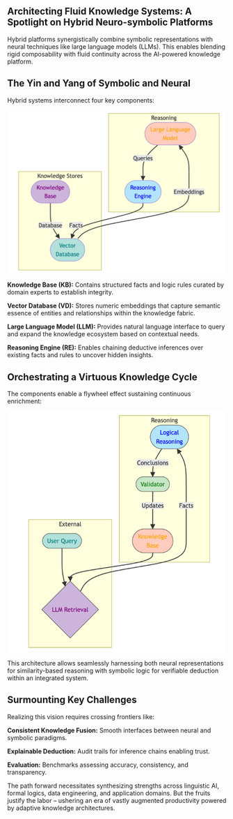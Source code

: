 ## Architecting Fluid Knowledge Systems: A Spotlight on Hybrid Neuro-symbolic Platforms

Hybrid platforms synergistically combine symbolic representations with neural techniques like large language models (LLMs). This enables blending rigid composability with fluid continuity across the AI-powered knowledge platform.

## The Yin and Yang of Symbolic and Neural
Hybrid systems interconnect four key components:

![img_3.png](img_3.png)

**Knowledge Base (KB):** Contains structured facts and logic rules curated by domain experts to establish integrity.

**Vector Database (VD):** Stores numeric embeddings that capture semantic essence of entities and relationships within the knowledge fabric.

**Large Language Model (LLM):** Provides natural language interface to query and expand the knowledge ecosystem based on contextual needs.

**Reasoning Engine (RE):** Enables chaining deductive inferences over existing facts and rules to uncover hidden insights.

## Orchestrating a Virtuous Knowledge Cycle

The components enable a flywheel effect sustaining continuous enrichment:

![img_4.png](img_4.png)

This architecture allows seamlessly harnessing both neural representations for similarity-based reasoning with symbolic logic for verifiable deduction within an integrated system.

## Surmounting Key Challenges
Realizing this vision requires crossing frontiers like:

**Consistent Knowledge Fusion:** Smooth interfaces between neural and symbolic paradigms.

**Explainable Deduction:** Audit trails for inference chains enabling trust.

**Evaluation:** Benchmarks assessing accuracy, consistency, and transparency.

The path forward necessitates synthesizing strengths across linguistic AI, formal logics, data engineering, and application domains. But the fruits justify the labor – ushering an era of vastly augmented productivity powered by adaptive knowledge architectures.
